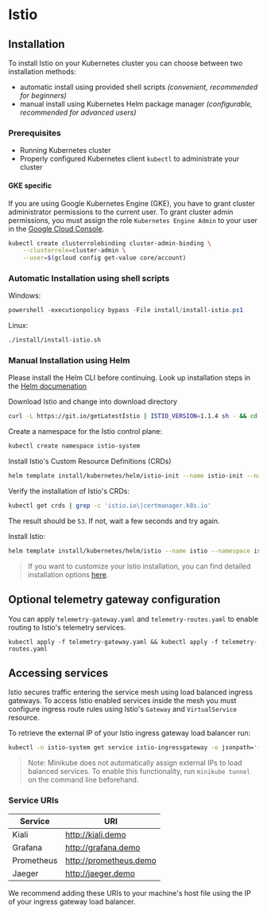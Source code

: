 # Istio

## Installation

To install Istio on your Kubernetes cluster you can choose between two installation methods:

- automatic install using provided shell scripts *(convenient, recommended for beginners)*
- manual install using Kubernetes Helm package manager *(configurable, recommended for advanced users)*

### Prerequisites

- Running Kubernetes cluster
- Properly configured Kubernetes client `kubectl` to administrate your cluster

#### GKE specific

If you are using Google Kubernetes Engine (GKE), you have to grant cluster administrator permissions to the current user. To grant cluster admin permissions, you must assign the role `Kubernetes Engine Admin` to your user in the [Google Cloud Console](https://console.cloud.google.com/iam-admin/iam).

```bash
kubectl create clusterrolebinding cluster-admin-binding \
    --clusterrole=cluster-admin \
    --user=$(gcloud config get-value core/account)
```

### Automatic Installation using shell scripts

Windows:

```powershell
powershell -executionpolicy bypass -File install/install-istio.ps1
```

Linux:

```bash
./install/install-istio.sh
```

### Manual Installation using Helm

Please install the Helm CLI before continuing. Look up installation steps in the [Helm documenation](https://helm.sh/docs/using_helm/#installing-helm)


Download Istio and change into download directory

```bash
curl -L https://git.io/getLatestIstio | ISTIO_VERSION=1.1.4 sh - && cd istio-1.1.4
```

Create a namespace for the Istio control plane:

```bash
kubectl create namespace istio-system
```

Install Istio's Custom Resource Definitions (CRDs)

```bash
helm template install/kubernetes/helm/istio-init --name istio-init --namespace istio-system | kubectl apply -f -
```

Verify the installation of Istio's CRDs:

```bash
kubectl get crds | grep -c 'istio.io\|certmanager.k8s.io'
```
The result should be `53`. If not, wait a few seconds and try again.

Install Istio:

```bash
helm template install/kubernetes/helm/istio --name istio --namespace istio-system --values install/kubernetes/helm/istio/values-istio-demo.yaml --set kiali.dashboard.grafanaURL="http://grafana.demo" --set kiali.dashboard.jaegerURL="http://jaeger.demo" | kubectl apply -f -
```

> If you want to customize your Istio installation, you can find detailed installation options [here](https://istio.io/docs/reference/config/installation-options/).

## Optional telemetry gateway configuration

You can apply `telemetry-gateway.yaml` and `telemetry-routes.yaml` to enable routing to Istio's telemetry services.

`kubectl apply -f telemetry-gateway.yaml && kubectl apply -f telemetry-routes.yaml`

## Accessing services

Istio secures traffic entering the service mesh using load balanced ingress gateways. To access Istio enabled services inside the mesh you must configure ingress route rules using Istio's `Gateway` and `VirtualService` resource.

To retrieve the external IP of your Istio ingress gateway load balancer run:

```bash
kubectl -n istio-system get service istio-ingressgateway -o jsonpath='{.status.loadBalancer.ingress[0].ip}'
```

> Note: Minikube does not automatically assign external IPs to load balanced services. To enable this functionality, run `minikube tunnel` on the command line beforehand.

### Service URIs

| Service    | URI                    |
|------------|------------------------|
| Kiali      | http://kiali.demo      |
| Grafana    | http://grafana.demo    |
| Prometheus | http://prometheus.demo |
| Jaeger     | http://jaeger.demo     |

We recommend adding these URIs to your machine's host file using the IP of your ingress gateway load balancer.
